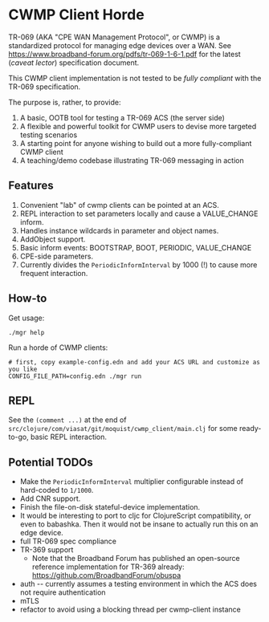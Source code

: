 # CWMP Client Horde

TR-069 (AKA "CPE WAN Management Protocol", or CWMP) is a standardized protocol for managing edge devices over a WAN. See https://www.broadband-forum.org/pdfs/tr-069-1-6-1.pdf for the latest (_caveat lector_) specification document.

This CWMP client implementation is not tested to be _fully compliant_ with the TR-069 specification.

The purpose is, rather, to provide:

1. A basic, OOTB tool for testing a TR-069 ACS (the server side)
2. A flexible and powerful toolkit for CWMP users to devise more targeted testing scenarios
3. A starting point for anyone wishing to build out a more fully-compliant CWMP client
4. A teaching/demo codebase illustrating TR-069 messaging in action

## Features

1. Convenient "lab" of cwmp clients can be pointed at an ACS.
2. REPL interaction to set parameters locally and cause a VALUE_CHANGE inform.
3. Handles instance wildcards in parameter and object names.
4. AddObject support.
5. Basic inform events: BOOTSTRAP, BOOT, PERIODIC, VALUE_CHANGE
6. CPE-side parameters.
7. Currently divides the `PeriodicInformInterval` by 1000 (!) to cause more frequent interaction.

## How-to

Get usage:

```
./mgr help
```

Run a horde of CWMP clients:

```
# first, copy example-config.edn and add your ACS URL and customize as you like
CONFIG_FILE_PATH=config.edn ./mgr run
```

## REPL

See the `(comment ...)` at the end of `src/clojure/com/viasat/git/moquist/cwmp_client/main.clj` for some ready-to-go, basic REPL interaction.

## Potential TODOs

* Make the `PeriodicInformInterval` multiplier configurable instead of hard-coded to `1/1000`.
* Add CNR support.
* Finish the file-on-disk stateful-device implementation.
* It would be interesting to port to cljc for ClojureScript compatibility, or even to babashka. Then it would not be insane to actually run this on an edge device.
* full TR-069 spec compliance
* TR-369 support
    * Note that the Broadband Forum has published an open-source reference implementation for TR-369 already: https://github.com/BroadbandForum/obuspa
* auth -- currently assumes a testing environment in which the ACS does not require authentication
* mTLS
* refactor to avoid using a blocking thread per cwmp-client instance

